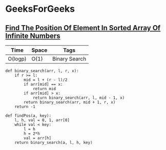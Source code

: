 # GeeksForGeeks

## [Find The Position Of Element In Sorted Array Of Infinite Numbers](https://www.geeksforgeeks.org/find-position-element-sorted-array-infinite-numbers/)

| Time    | Space    | Tags           |
|-------- | -------- | -------------- |
| O(logp) | O(1) | Binary Search |

```python3
def binary_search(arr, l, r, x): 
    if r >= l: 
        mid = l + (r - l)/2
        if arr[mid] == x:
            return mid
        if arr[mid] > x:
            return binary_search(arr, l, mid - 1, x)
        return binary_search(arr, mid + 1, r, x)
    return -1
  
def findPos(a, key):
    l, h, val = 0, 1, arr[0] 
    while val < key: 
        l = h
        h = 2*h
        val = arr[h]
    return binary_search(a, l, h, key) 
```

